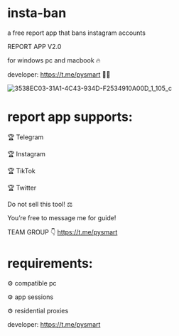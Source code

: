 # insta-ban
a free report app that bans instagram accounts

REPORT APP V2.0

for windows pc and macbook 🔥 

developer: https://t.me/pysmart 👨‍💻

![3538EC03-31A1-4C43-934D-F2534910A00D_1_105_c](https://github.com/instareporter/insta-ban/assets/172102405/239a08f1-aa51-4a04-b9f1-21a855be791c)

# report app supports:

🏆 Telegram

🏆 Instagram 

🏆 TikTok 

🏆 Twitter 

Do not sell this tool! ⚖️

You’re free to message me for guide! 

TEAM GROUP 👇
https://t.me/pysmart

# requirements:

⚙️ compatible pc

⚙️ app sessions 

⚙️ residential proxies

developer: https://t.me/pysmart
